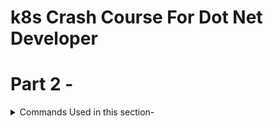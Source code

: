 # k8s Crash Course For Dot Net Developer
# Part 2 -



<details>
<summary> Commands Used in this section- </summary>
  
 **Docker login command to login to Docker Hub**

```bash
docker login
```

**Docker ps command to list all containers**

```bash
docker ps
```

**Docker images command to list all images**

```bash
docker images
```

**list all pods**

```bash
kubectl pods
```

**Get a Shell to a Running Container**

```bash
kubectl exec -i -t pod-name -- /bin/bash
```

**Install Curl and change user of installation**
```bash
USER root
RUN apt-get update \
 && apt-get install -y curl
 USER app
